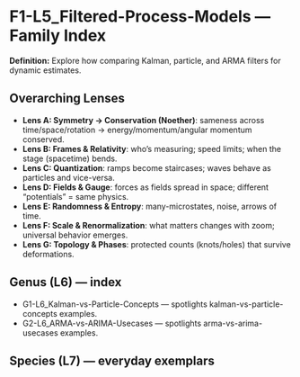 # F1-L5_Filtered-Process-Models — Family Index
**Definition:** Explore how comparing Kalman, particle, and ARMA filters for dynamic estimates.

## Overarching Lenses

- **Lens A: Symmetry -> Conservation (Noether)**: sameness across time/space/rotation → energy/momentum/angular momentum conserved.
- **Lens B: Frames & Relativity**: who’s measuring; speed limits; when the stage (spacetime) bends.
- **Lens C: Quantization**: ramps become staircases; waves behave as particles and vice-versa.
- **Lens D: Fields & Gauge**: forces as fields spread in space; different “potentials” = same physics.
- **Lens E: Randomness & Entropy**: many-microstates, noise, arrows of time.
- **Lens F: Scale & Renormalization**: what matters changes with zoom; universal behavior emerges.
- **Lens G: Topology & Phases**: protected counts (knots/holes) that survive deformations.

## Genus (L6) — index
- G1-L6_Kalman-vs-Particle-Concepts — spotlights kalman-vs-particle-concepts examples.
- G2-L6_ARMA-vs-ARIMA-Usecases — spotlights arma-vs-arima-usecases examples.

## Species (L7) — everyday exemplars
